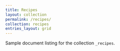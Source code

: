 ```yaml
---
title: Recipes
layout: collection
permalink: /recipes/
collection: recipes
entries_layout: grid
---
```


Sample document listing for the collection `_recipes`.




